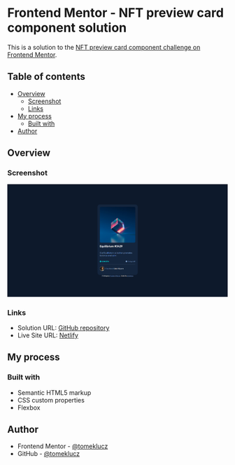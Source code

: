 # Frontend Mentor - NFT preview card component solution

This is a solution to the [NFT preview card component challenge on Frontend Mentor](https://www.frontendmentor.io/challenges/nft-preview-card-component-SbdUL_w0U).

## Table of contents

- [Overview](#overview)
  - [Screenshot](#screenshot)
  - [Links](#links)
- [My process](#my-process)
  - [Built with](#built-with)
- [Author](#author)

## Overview

### Screenshot

![](./images/Screenshot.png)

### Links

- Solution URL: [GitHub repository](https://github.com/tomeklucz/FM-nft-preview-card-component)
- Live Site URL: [Netlify](https://tomeklucz-fm-nft-preview-card-component.netlify.app/)

## My process

### Built with

- Semantic HTML5 markup
- CSS custom properties
- Flexbox

## Author

- Frontend Mentor - [@tomeklucz](https://www.frontendmentor.io/profile/tomeklucz)
- GitHub - [@tomeklucz](https://github.com/tomeklucz)
